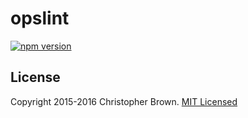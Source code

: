 # opslint

[![npm version](https://badge.fury.io/js/opslint.svg)](https://www.npmjs.com/package/opslint)


## License

Copyright 2015-2016 Christopher Brown. [MIT Licensed](http://chbrown.github.io/licenses/MIT/#2015-2016)
